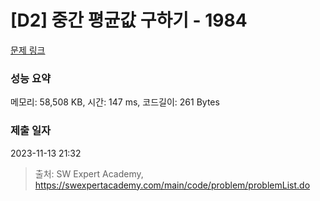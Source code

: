 # [D2] 중간 평균값 구하기 - 1984 

[문제 링크](https://swexpertacademy.com/main/code/problem/problemDetail.do?contestProbId=AV5Pw_-KAdcDFAUq) 

### 성능 요약

메모리: 58,508 KB, 시간: 147 ms, 코드길이: 261 Bytes

### 제출 일자

2023-11-13 21:32



> 출처: SW Expert Academy, https://swexpertacademy.com/main/code/problem/problemList.do